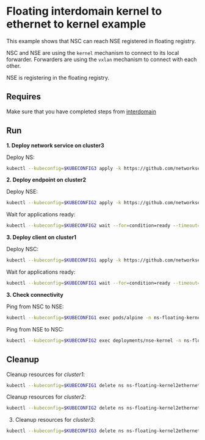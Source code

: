 # Floating interdomain kernel to ethernet to kernel example

This example shows that NSC can reach NSE registered in floating registry.

NSC and NSE are using the `kernel` mechanism to connect to its local forwarder.
Forwarders are using the `vxlan` mechanism to connect with each other.

NSE is registering in the floating registry.


## Requires

Make sure that you have completed steps from [interdomain](../../)

## Run

**1. Deploy network service on cluster3**

Deploy NS:
```bash
kubectl --kubeconfig=$KUBECONFIG3 apply -k https://github.com/networkservicemesh/deployments-k8s/examples/multicluster/usecases/floating_Kernel2Ethernet2Kernel/cluster3?ref=30ed3ae0a136f3de87cf143d54b95bc685283e53
```

**2. Deploy endpoint on cluster2**

Deploy NSE:
```bash
kubectl --kubeconfig=$KUBECONFIG2 apply -k https://github.com/networkservicemesh/deployments-k8s/examples/multicluster/usecases/floating_Kernel2Ethernet2Kernel/cluster2?ref=30ed3ae0a136f3de87cf143d54b95bc685283e53
```

Wait for applications ready:
```bash
kubectl --kubeconfig=$KUBECONFIG2 wait --for=condition=ready --timeout=1m pod -l app=nse-kernel -n ns-floating-kernel2ethernet2kernel
```

**3. Deploy client on cluster1**

Deploy NSC:
```bash
kubectl --kubeconfig=$KUBECONFIG1 apply -k https://github.com/networkservicemesh/deployments-k8s/examples/multicluster/usecases/floating_Kernel2Ethernet2Kernel/cluster1?ref=30ed3ae0a136f3de87cf143d54b95bc685283e53
```

Wait for applications ready:
```bash
kubectl --kubeconfig=$KUBECONFIG1 wait --for=condition=ready --timeout=5m pod -l app=alpine -n ns-floating-kernel2ethernet2kernel
```

**3. Check connectivity**

Ping from NSC to NSE:
```bash
kubectl --kubeconfig=$KUBECONFIG1 exec pods/alpine -n ns-floating-kernel2ethernet2kernel -- ping -c 4 172.16.1.2
```

Ping from NSE to NSC:
```bash
kubectl --kubeconfig=$KUBECONFIG2 exec deployments/nse-kernel -n ns-floating-kernel2ethernet2kernel -- ping -c 4 172.16.1.3
```

## Cleanup

Cleanup resources for *cluster1*:
```bash
kubectl --kubeconfig=$KUBECONFIG1 delete ns ns-floating-kernel2ethernet2kernel
```

Cleanup resources for *cluster2*:
```bash
kubectl --kubeconfig=$KUBECONFIG2 delete ns ns-floating-kernel2ethernet2kernel
```

3. Cleanup resources for *cluster3*:
```bash
kubectl --kubeconfig=$KUBECONFIG3 delete ns ns-floating-kernel2ethernet2kernel
```
